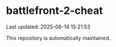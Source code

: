 # battlefront-2-cheat

Last updated: 2025-06-14 15:21:53

This repository is automatically maintained.
